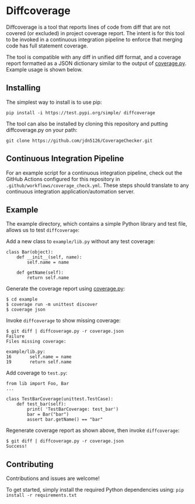 # Diffcoverage
Diffcoverage is a tool that reports lines of code from diff that are not covered (or excluded) in project coverage report. 
The intent is for this tool to be invoked in a continuous integration pipeline to enforce that merging code has full statement 
coverage.

The tool is compatible with any diff in unified diff format, and a coverage report formatted as a JSON dictionary similar to the
output of [coverage.py](https://coverage.readthedocs.io). Example usage is shown below.

## Installing
The simplest way to install is to use pip:
```
pip install -i https://test.pypi.org/simple/ diffcoverage
```

The tool can also be installed by cloning this repository and putting diffcoverage.py on your path:
```
git clone https://github.com/jdn5126/CoverageChecker.git
```

## Continuous Integration Pipeline
For an example script for a continuous integration pipeline, check out the GitHub Actions configured for this repository in
`.github/workflows/coverage_check.yml`. These steps should translate to any continuous integration application/automation server.

## Example
The example directory, which contains a simple Python library and test file, allows us to test `diffcoverage`:

Add a new class to `example/lib.py` without any test coverage:
```
class Bar(object):
    def __init__(self, name):
        self.name = name

    def getName(self):
        return self.name
```

Generate the coverage report using [coverage.py](https://coverage.readthedocs.io):
```
$ cd example
$ coverage run -m unittest discover
$ coverage json
```

Invoke `diffcoverage` to show missing coverage:
```
$ git diff | diffcoverage.py -r coverage.json
Failure
Files missing coverage:

example/lib.py:
16       self.name = name
19       return self.name
```

Add coverage to `test.py`:
```
from lib import Foo, Bar
...

class TestBarCoverage(unittest.TestCase):
    def test_bar(self):
        print( 'TestBarCoverage: test_bar')
        bar = Bar("bar")
        assert bar.getName() == "bar"
```

Regenerate coverage report as shown above, then invoke `diffcoverage`:
```
$ git diff | diffcoverage.py -r coverage.json
Success!
```

## Contributing
Contributions and issues are welcome!

To get started, simply install the required Python dependencies using:
`pip install -r requirements.txt`
